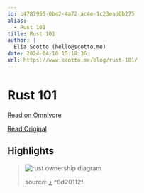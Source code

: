 ```yaml
---
id: b4787955-0b42-4a72-ac4e-1c23ead0b275
alias:
  - Rust 101
title: Rust 101
author: |
  Elia Scotto (hello@scotto.me)
date: 2024-04-10 15:18:36
url: https://www.scotto.me/blog/rust-101/
---
```


# Rust 101

[Read on Omnivore](https://omnivore.app/me/rust-101-18ec85ff62f)

[Read Original](https://www.scotto.me/blog/rust-101/)

## Highlights

> ![rust ownership diagram](https://proxy-prod.omnivore-image-cache.app/0x0,sVzk-59jHlBWVPvkQ0cLQEq0oAPy3HCN7H89ZXJCR_48/https://www.scotto.me/assets/img/nhhxzcwqd6q61.png)
> 
> source:  [⤴️](https://omnivore.app/me/rust-101-18ec85ff62f#8d20112f-c480-4ac3-95a7-75b624424034)  ^8d20112f

